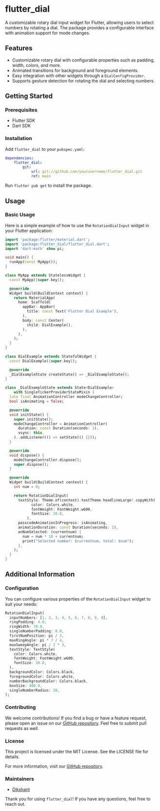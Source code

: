 # flutter_dial

A customizable rotary dial input widget for Flutter, allowing users to select numbers by rotating a dial. The package provides a configurable interface with animation support for mode changes.

## Features

-   Customizable rotary dial with configurable properties such as padding, width, colors, and more.
-   Animated transitions for background and foreground elements.
-   Easy integration with other widgets through a `DialConfigProvider`.
-   Supports gesture detection for rotating the dial and selecting numbers.

## Getting Started

### Prerequisites

-   Flutter SDK
-   Dart SDK

### Installation

Add `flutter_dial` to your `pubspec.yaml`:

```yaml
dependencies:
    flutter_dial:
        git:
            url: git://github.com/yourusername/flutter_dial.git
            ref: main
```

Run `flutter pub get` to install the package.

## Usage

### Basic Usage

Here is a simple example of how to use the `RotationDialInput` widget in your Flutter application:

```dart
import 'package:flutter/material.dart';
import 'package:flutter_dial/flutter_dial.dart';
import 'dart:math' show pi;

void main() {
  runApp(const MyApp());
}

class MyApp extends StatelessWidget {
  const MyApp({super.key});

  @override
  Widget build(BuildContext context) {
    return MaterialApp(
      home: Scaffold(
        appBar: AppBar(
          title: const Text('Flutter Dial Example'),
        ),
        body: const Center(
          child: DialExample(),
        ),
      ),
    );
  }
}

class DialExample extends StatefulWidget {
  const DialExample({super.key});

  @override
  _DialExampleState createState() => _DialExampleState();
}

class _DialExampleState extends State<DialExample>
    with SingleTickerProviderStateMixin {
  late final AnimationController modeChangeController;
  bool isAnimating = false;

  @override
  void initState() {
    super.initState();
    modeChangeController = AnimationController(
      duration: const Duration(seconds: 1),
      vsync: this,
    )..addListener(() => setState(() {}));
  }

  @override
  void dispose() {
    modeChangeController.dispose();
    super.dispose();
  }

  @override
  Widget build(BuildContext context) {
    int num = 0;

    return RotationDialInput(
      textStyle: Theme.of(context).textTheme.headlineLarge!.copyWith(
            color: Colors.white,
            fontWeight: FontWeight.w600,
            fontSize: 20.0,
          ),
      passcodeAnimationInProgress: isAnimating,
      animationDuration: const Duration(seconds: 1),
      onNumSelected: (currentnum) {
        num = num * 10 + currentnum;
        print("Selected number: $currentnum, total: $num");
      },
    );
  }
}
```

## Additional Information

### Configuration

You can configure various properties of the `RotationDialInput` widget to suit your needs:

```dart
RotationDialInput(
  inputNumbers: [1, 2, 3, 4, 5, 6, 7, 8, 9, 0],
  ringPadding: 4.0,
  ringWidth: 70.0,
  singleNumberPadding: 8.0,
  firstNumPosition: pi / 3,
  maxRingAngle: pi * 7 / 4,
  maxSweepAngle: pi / 2 * 3,
  textStyle: TextStyle(
    color: Colors.white,
    fontWeight: FontWeight.w600,
    fontSize: 20.0,
  ),
  backgroundColor: Colors.black,
  foregroundColor: Colors.white,
  numberBackgroundColor: Colors.black,
  boxSize: 400.0,
  singleNumberRadius: 20,
);
```

### Contributing

We welcome contributions! If you find a bug or have a feature request, please open an issue on our [GitHub repository](https://github.com/Dikshantks/flutter_dial). Feel free to submit pull requests as well.

### License

This project is licensed under the MIT License. See the LICENSE file for details.

For more information, visit our [GitHub repository](https://github.com/dikshantks/flutter_dial).

### Maintainers

-   [Dikshant](https://github.com/dikshantks)

Thank you for using `flutter_dial`! If you have any questions, feel free to reach out.
